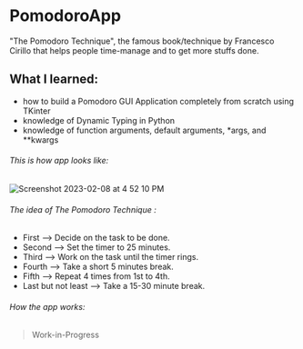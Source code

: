 # PomodoroApp
"The Pomodoro Technique", the famous book/technique by Francesco Cirillo that helps people time-manage and to get more stuffs done.


## What I learned:
+ how to build a Pomodoro GUI Application completely from scratch using TKinter
+ knowledge of Dynamic Typing in Python 
+ knowledge of function arguments, default arguments, *args, and **kwargs



###### This is how app looks like:
![Screenshot 2023-02-08 at 4 52 10 PM](https://user-images.githubusercontent.com/100711672/217686245-8a3db313-8625-4dce-baa5-981a6b12574a.png)
###### The idea of The Pomodoro Technique :
+ First --> Decide on the task to be done.
+ Second --> Set the timer to 25 minutes.
+ Third --> Work on the task until the timer rings.
+ Fourth --> Take a short 5 minutes break.
+ Fifth --> Repeat 4 times from 1st to 4th.
+ Last but not least --> Take a 15-30 minute break.

###### How the app works:
> Work-in-Progress
